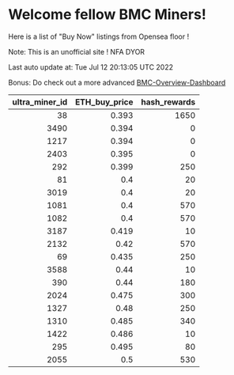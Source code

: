 # Welcome fellow BMC Miners!
Here is a list of "Buy Now" listings from Opensea floor !

Note: This is an unofficial site ! NFA DYOR

Last auto update at: Tue Jul 12 20:13:05 UTC 2022

Bonus: Do check out a more advanced [BMC-Overview-Dashboard](https://dune.com/defifunk/BMC-Overview-Dashboard)


|   ultra_miner_id |   ETH_buy_price |   hash_rewards |
|-----------------:|----------------:|---------------:|
|               38 |           0.393 |           1650 |
|             3490 |           0.394 |              0 |
|             1217 |           0.394 |              0 |
|             2403 |           0.395 |              0 |
|              292 |           0.399 |            250 |
|               81 |           0.4   |             20 |
|             3019 |           0.4   |             20 |
|             1081 |           0.4   |            570 |
|             1082 |           0.4   |            570 |
|             3187 |           0.419 |             10 |
|             2132 |           0.42  |            570 |
|               69 |           0.435 |            250 |
|             3588 |           0.44  |             10 |
|              390 |           0.44  |            180 |
|             2024 |           0.475 |            300 |
|             1327 |           0.48  |            250 |
|             1310 |           0.485 |            340 |
|             1422 |           0.486 |             10 |
|              295 |           0.495 |             80 |
|             2055 |           0.5   |            530 |